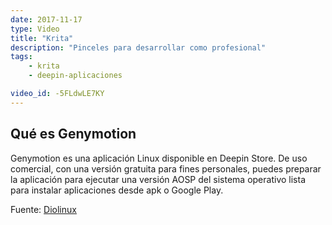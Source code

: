 ```yaml
---
date: 2017-11-17
type: Video
title: "Krita"
description: "Pinceles para desarrollar como profesional"
tags:
    - krita
    - deepin-aplicaciones

video_id: -5FLdwLE7KY
---
```


## Qué es Genymotion

Genymotion es una aplicación Linux disponible en Deepin Store. De uso comercial, con una versión gratuita para fines personales, puedes preparar la aplicación para ejecutar una versión AOSP del sistema operativo lista para instalar aplicaciones desde apk o Google Play.


Fuente: [Diolinux](https://www.youtube.com/channel/UCEf5U1dB5a2e2S-XUlnhxSA)
